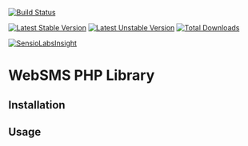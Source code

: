 [![Build Status](https://travis-ci.org/scaytrase/websms-php.svg?branch=master)](https://travis-ci.org/scaytrase/websms-php)

[![Latest Stable Version](https://poser.pugx.org/scaytrase/websms-php/v/stable)](https://packagist.org/packages/scaytrase/websms-php)
[![Latest Unstable Version](https://poser.pugx.org/scaytrase/websms-php/v/unstable)](https://packagist.org/packages/scaytrase/websms-php)
[![Total Downloads](https://poser.pugx.org/scaytrase/websms-php/downloads)](https://packagist.org/packages/scaytrase/websms-php)

[![SensioLabsInsight](https://insight.sensiolabs.com/projects/39774f8b-ef2b-4b6c-a675-1b4803d7f538/mini.png)](https://insight.sensiolabs.com/projects/39774f8b-ef2b-4b6c-a675-1b4803d7f538)


# WebSMS PHP Library

## Installation

## Usage
